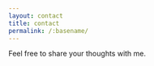 ```yaml
---
layout: contact
title: contact
permalink: /:basename/
---
```


Feel free to share your thoughts with me.
